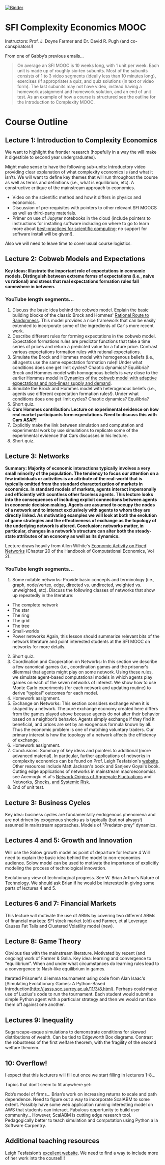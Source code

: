 [![Binder](http://mybinder.org/badge.svg)](http://mybinder.org/repo/davidrpugh/sfi-complexity-mooc)

# SFI Complexity Economics MOOC

Instructors: Prof. J. Doyne Farmer and Dr. David R. Pugh (and co-conspirators!)

From one of Gabby’s previous emails…

> On average an SFI MOOC is 10 weeks long, with 1 unit per week.  Each unit is made up of roughly six-ten subunits.  Most of the subunits consists of 1 to 3 video segments (ideally less than 10 minutes long), exercises (if appropriate) a quiz, and quiz solutions (in text or video form).  The last subunits may not have video, instead having a homework assignment and homework solution, and an end of unit test. As an example of how a course is structured see the outline for the Introduction to Complexity MOOC.

# Course Outline

## Lecture 1: Introduction to Complexity Economics
We want to highlight the frontier research (hopefully in a way the will make it digestible to second year undergraduates).

Might make sense to have the following sub-units:
Introductory video providing clear explanation of what complexity economics is (and what it isn’t). We will want to define key themes that will run throughout the course as well as terms and definitions (i.e., what is equilibrium, etc).  A constructive critique of the mainstream approach to economics.

* Video on the scientific method and how it differs in physics and economics.
* Discussion of pre-requisites with pointers to other relevant SFI MOOCS as well as third-party materials.
* Primer on use of Jupyter notebooks in the cloud (include pointers to instructions for installing software including on where to go to learn more about [best-practices for scientific computing](http://journals.plos.org/plosbiology/article?id=10.1371/journal.pbio.1001745); no support for software install will be given!).

Also we will need to leave time to cover usual course logistics.

## Lecture 2: Cobweb Models and Expectations
**Key ideas: Illustrate the important role of expectations in economic models. Distinguish between extreme forms of expectations (i.e., naive vs rational) and stress that real expectations formation rules fall somewhere in between.**

### YouTube length segments...

1. Discuss the basic idea behind the cobweb model. Explain the basic building blocks of the classic Brock and Hommes' [Rational Route to Randomness](http://www.ssc.wisc.edu/~wbrock/rp457a.pdf). This model provides a nice framework that can be easily extended to incorporate some of the ingredients of Car's more recent work.
2. Describe different rules for forming expectations in the cobweb model.  Expectation formations rules are predictor functions that take a time series of prices and return a predicted value for a future price.  Contrast various expectations formation rules with rational expectations.
3. Simulate the Brock and Hommes model with homogenous beliefs (i.e., all agents use the same expectation formation rule)! Under what conditions does one get limit cycles? Chaotic dynamics? Equilibria? Brock and Hommes model with homogenous beliefs is *very* close to the earlier Hommes model in [Dynamics of the cobweb model with adaptive expectations and non-linear supply and demand](http://www.parisschoolofeconomics.eu/docs/guesnerie-roger/hommes94.pdf).
4. Simulate the Brock and Hommes model with heterogenous beliefs (i.e., agents use different expectation formation rules!). Under what conditions does one get limit cycles? Chaotic dynamics? Equilibria?
5. Short quiz.
6. **Cars Hommes contribution: Lecture on experimental evidence on how real market participants form expectations.  Need to discuss this with Cars ASAP!**
7. Explicitly make the link between simulation and computation and experimental work by use simulations to replicate some of the experimental evidence that Cars discusses in his lecture.
8. Short quiz.

## Lecture 3: Networks
**Summary: Majority of economic interactions typically involves a very small minority of the population. The tendency to focus our attention on a few individuals or activities is an attribute of the real-world that is typically omitted from the standard characterization of markets in economics. In standard models of markets, agents interact impersonally and efficiently with
countless other faceless agents. This lecture looks into the consequences of including explicit connections between agents in economic decision making. Agents are assumed to occupy the nodes of a network and to interact exclusively with agents to whom they are directly linked. As motivating examples we will look at both the evolution of game strategies and the effectiveness of exchange as the topology of the underlying network is altered. Conclusion: networks matter, in particular, changes in a network’s structure can alter both the steady-state attributes of an economy as well as its dynamics.**

Lecture draws heavily from Allen Wilhite's [Economic Activity on Fixed Networks](http://www.sciencedirect.com/science/article/pii/S1574002105020204) (Chapter 20 of the Handbook of Computational Economics, Vol 2).

### YouTube length segments...

1. Some notable networks: Provide basic concepts and terminology (i.e., graph, node/vertex, edge, directed vs. undirected, weighted vs. unweighted, etc). Discuss the following classes of networks that show up repeatedly in the literature:
  * The complete network
  * The star
  * The ring
  * The grid
  * The tree
  * Small-worlds
  * Power networks
Again, this lesson should summarize relevant bits of the network literature and point interested students at the SFI MOOC on networks for more details.
2. Short quiz.
3. Coordination and Cooperation on Networks: In this section we describe a few canonical games (i.e., coordination games and the prisoner's dilemma) that agents might play on some network.  Using these rules, we simulate agent-based computational models in which agents play games on each of the seven networks of interest. We show how to use Monte Carlo experiments (for each network and updating routine) to derive "typical" outcomes for each model.
3. Homework assignment.
4. Exchange on Networks: This section considers exchange when it is shaped
by a network. The pure exchange economy created here differs from
the games played above because agents do not alter their behavior based on a neighbor’s behavior. Agents simply exchange if they find it beneficial, and prices are set by an exogenous formula known by all. Thus the economic problem is one of matching voluntary traders. Our primary interest is how the topology of a network affects the efficiency of exchange.
5. Homework assignment.  
6. Conclusions: Summary of key ideas and pointers to additional (more advanced material). In particular, further applications of networks in complexity economics can be found on Prof. Leigh Tesfatsion's [website](http://www2.econ.iastate.edu/tesfatsi/anetwork.htm). Other resources include Matt Jackson's book and Sanjeev Goyal's book. Cutting edge applications of networks in mainstream macroeconomics see Acemoglu et al's [Network Origins of Aggregate Fluctuations](http://economics.mit.edu/files/8135) and [Networks, Shocks, and Systemic Risk](http://economics.mit.edu/files/10423).
7. End of unit test.

## Lecture 3: Business Cycles
Key idea: business cycles are fundamentally endogenous phenomena and are not driven by exogenous shocks as is typically (but not always!) assumed in mainstream approaches.  Models of "Predator-prey" dynamics.

## Lectures 4 and 5: Growth and Innovation
Will use the Solow growth model as point of departure for lecture 4  Will need to explain the basic idea behind the model to non-economics audience. Solow model can be used to motivate the importance of explicitly modeling the process of technological innovation.

Evolutionary view of technological progress. See W. Brian Arthur’s Nature of Technology.  We should ask Brian if he would be interested in giving some parts of lectures 4 and 5.

## Lectures 6 and 7: Financial Markets
This lecture will motivate the use of ABMs by covering two different ABMs of financial markets: SFI stock market (old) and Farmer, et al Leverage Causes Fat Tails and Clustered Volatility model (new).

## Lecture 8: Game Theory
Obvious ties with the mainstream literature.  Motivated by recent (and ongoing) work of Farmer & Galla.  Key idea: learning and convergence to “equilibrium”. When and under what circumstances do learning rules lead to a convergence to Nash-like equilibrium in games.

Iterated Prisoner's dilemma tournament using code from Alan Isaac's [Simulating Evolutionary Games: A Python-Based Introduction(http://jasss.soc.surrey.ac.uk/11/3/8.html).  Perhaps could make use of Luzius's code to run the tournament.  Each student would submit a simple Python agent with a particular strategy and then we would run face them off against one another.

## Lectures 9: Inequality
Sugarscape-esque simulations to demonstrate conditions for skewed distributions of wealth.  Can be tied to Edgeworth Box diagrams.  Contrast the robustness of the first welfare theorem, with the fragility of the second welfare theorem.

## 10: Overflow!
I expect that this lecturers will fill out once we start filling in lecturers 1-8…

Topics that don’t seem to fit anywhere yet:

Rob’s model of firms…
Brian’s work on increasing returns to scale and path dependence.
Need to figure out a way to incorporate ScalABM to some extent. Possibly have some web application running interesting model on AWS that students can interact. Fabulous opportunity to build user community…
However, ScalABM is cutting edge research tool.  Pedagogically better to teach simulation and computation using Python a la Software Carpentry.  

## Additional teaching resources
Leigh Tesfatsion’s [excellent website](http://www2.econ.iastate.edu/tesfatsi/ace.htm).  We need to find a way to include more of her work into the course!!!!
